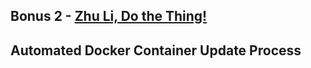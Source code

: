 ## Bonus 2 - [Zhu Li, Do the Thing!](https://www.youtube.com/watch?v=mofRHlO1E_A)

## Automated Docker Container Update Process


